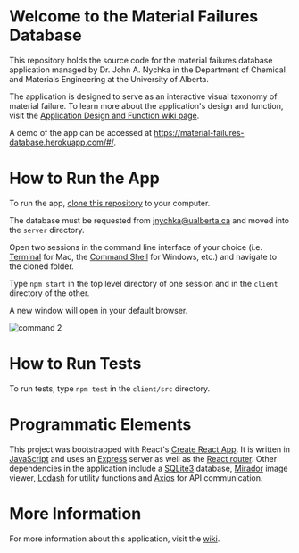 # Welcome to the Material Failures Database

This repository holds the source code for the material failures database application managed by Dr. John A. Nychka in the Department of Chemical and Materials Engineering at the University of Alberta. 

The application is designed to serve as an interactive visual taxonomy of material failure. To learn more about the application's design and function, visit the [Application Design and Function wiki page](https://github.com/joleneborrelli-uofa/material-failures-database/wiki/Application-Design-and-Function).

A demo of the app can be accessed at https://material-failures-database.herokuapp.com/#/.

# How to Run the App

To run the app, [clone this repository](https://docs.github.com/en/github/creating-cloning-and-archiving-repositories/cloning-a-repository) to your computer. 

The database must be requested from jnychka@ualberta.ca and moved into the `server` directory.

Open two sessions in the command line interface of your choice (i.e. [Terminal](https://support.apple.com/en-ca/guide/terminal/welcome/mac) for Mac, the [Command Shell](https://docs.microsoft.com/en-us/windows-server/administration/windows-commands/windows-commands) for Windows, etc.) and navigate to the cloned folder. 

Type `npm start` in the top level directory of one session and in the `client` directory of the other. 

A new window will open in your default browser. 

![command 2](https://user-images.githubusercontent.com/64048782/91068920-36a74680-e5f2-11ea-8914-c63165fcdff1.jpg)

# How to Run Tests

To run tests, type `npm test` in the `client/src` directory.

# Programmatic Elements

This project was bootstrapped with React's [Create React App](https://github.com/facebook/create-react-app). It is written in [JavaScript](https://developer.mozilla.org/en-US/docs/Web/JavaScript) and uses an [Express](https://expressjs.com/) server as well as the [React router](https://reactrouter.com/). Other dependencies in the application include a [SQLite3](https://www.sqlite.org/index.html) database, [Mirador](https://github.com/ProjectMirador/mirador) image viewer, [Lodash](https://lodash.com/) for utility functions and [Axios](https://github.com/axios/axios) for API communication. 

# More Information

For more information about this application, visit the [wiki](https://github.com/joleneborrelli-uofa/material-failures-database/wiki).
